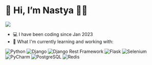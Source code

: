 # 👋 **Hi, I’m Nastya** 👩‍💻

<img src="https://github-profile-summary-cards.vercel.app/api/cards/profile-details?username=KetKode&theme=github" />

- 💻 I have been coding since Jan 2023
- 🌱 What I'm currently learning and working with:

<div style="display: inline-block;">

  <img alt="Python" src="https://img.shields.io/badge/Python-FFD43B?style=for-the-badge&logo=python&logoColor=blue" />
  <img alt="Django" src="https://img.shields.io/badge/Django-092E20?style=for-the-badge&logo=django&logoColor=green" />
  <img alt="Django Rest Framework" src="https://img.shields.io/badge/django%20rest-ff1709?style=for-the-badge&logo=django&logoColor=white" />
  <img alt="Flask" src="https://img.shields.io/badge/Flask-000000?style=for-the-badge&logo=flask&logoColor=white" />
  <img alt="Selenium" src="https://img.shields.io/badge/Selenium-43B02A?style=for-the-badge&logo=Selenium&logoColor=white" />
  <img alt="PyCharm" src="https://img.shields.io/badge/PyCharm-000000.svg?&style=for-the-badge&logo=PyCharm&logoColor=white" />
  <img alt="PostgreSQL" src="https://img.shields.io/badge/PostgreSQL-316192?style=for-the-badge&logo=postgresql&logoColor=white" />
  <img alt="Redis" src="https://img.shields.io/badge/redis-%23DD0031.svg?&style=for-the-badge&logo=redis&logoColor=white" />

</div>


<br/>

</div>








